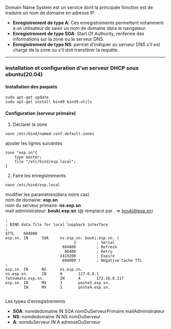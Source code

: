 
Domain Name System est un service dont la principale fonction est de traduire un nom de domaine en adresse IP.  
- **Enregistrement de type A**: Ces enregistrements permettent notamment à un utilisateur de saisir un nom de domaine dans le navigateur.
- **Enregistrement de type SOA**: Start Of Authority, renferme des informations sur la zone ou le serveur DNS.
- **Enregistrement de type NS**: permet d’indiquer au serveur DNS s’il est chargé de la zone ou s’il doit transférer la requête.


---
  
### installation et configuration d'un serveur DHCP sous ubuntu(20.04)

#### Installation des paquets

``` shell
sudo apt-get update
sudo apt-get install bind9 bind9-utils
```

#### Configuration (serveur primaire)

1. Déclarer la zone

``` shell
nano /etc/bind/named.conf.default-zones
```
ajouter les lignes suivantes
``` shell
zone "esp.sn"{
    type master;
    file "/etc/bind/esp.local";
}
```
2. Faire les enregistrements

``` shell
nano /etc/bind/esp.local
```
modifier les paramètres(dans notre cas)  
nom de domaine: **esp.sn**  
nom du serveur primaire: **ns.esp.sn**  
mail administrateur: **bouki.esp.sn** (@ remplacé par . => bouki@esp.sn)
``` shell
;
; BIND data file for local loopback interface
;
$TTL    604800
esp.sn. IN      SOA     ns.esp.sn. bouki.esp.sn. (
                              2         ; Serial
                         604800         ; Refresh
                          86400         ; Retry
                        2419200         ; Expire
                         604800 )       ; Negative Cache TTL
;
esp.sn. IN      NS      ns.esp.sn.
ns.esp.sn.      IN      A       127.0.0.1
fatoumata.esp.sn.       IN      A       172.16.0.117
esp.sn. IN      MX      3       poste3.esp.sn.
        IN      MX      2       poste4.esp.sn.


```
Les types d'enregistrements

- **SOA**: nomdedomaine IN SOA nomDuServeurPrimaire mailAdministrateur  
- **NS**: nomdedomaine IN NS nomDuServeur  
- **A**: nomduServeur IN A adresseDuServeur